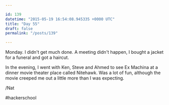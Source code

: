```yaml
---

id: 139
datetime: "2015-05-19 16:54:08.945335 +0000 UTC"
title: "Day 55"
draft: false
permalink: "/posts/139"

---
```


Monday. I didn't get much done. A meeting didn't happen, I bought a jacket for a funeral and got a haircut.

In the evening, I went with Ken, Steve and Ahmed to see Ex Machina at a dinner movie theater place called Nitehawk. Was a lot of fun, although the movie creeped me out a little more than I was expecting.

/Nat

#hackerschool
